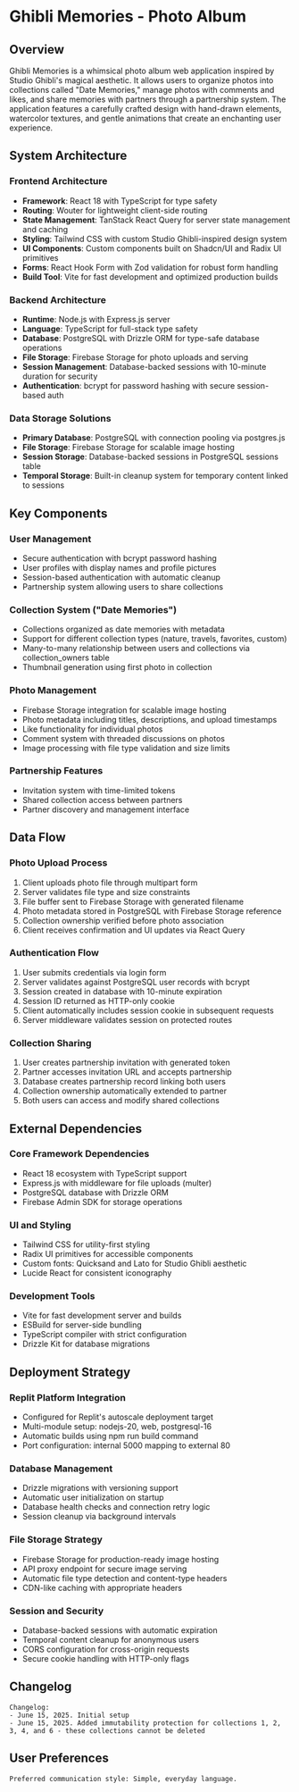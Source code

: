# Ghibli Memories - Photo Album

## Overview

Ghibli Memories is a whimsical photo album web application inspired by Studio Ghibli's magical aesthetic. It allows users to organize photos into collections called "Date Memories," manage photos with comments and likes, and share memories with partners through a partnership system. The application features a carefully crafted design with hand-drawn elements, watercolor textures, and gentle animations that create an enchanting user experience.

## System Architecture

### Frontend Architecture
- **Framework**: React 18 with TypeScript for type safety
- **Routing**: Wouter for lightweight client-side routing
- **State Management**: TanStack React Query for server state management and caching
- **Styling**: Tailwind CSS with custom Studio Ghibli-inspired design system
- **UI Components**: Custom components built on Shadcn/UI and Radix UI primitives
- **Forms**: React Hook Form with Zod validation for robust form handling
- **Build Tool**: Vite for fast development and optimized production builds

### Backend Architecture
- **Runtime**: Node.js with Express.js server
- **Language**: TypeScript for full-stack type safety
- **Database**: PostgreSQL with Drizzle ORM for type-safe database operations
- **File Storage**: Firebase Storage for photo uploads and serving
- **Session Management**: Database-backed sessions with 10-minute duration for security
- **Authentication**: bcrypt for password hashing with secure session-based auth

### Data Storage Solutions
- **Primary Database**: PostgreSQL with connection pooling via postgres.js
- **File Storage**: Firebase Storage for scalable image hosting
- **Session Storage**: Database-backed sessions in PostgreSQL sessions table
- **Temporal Storage**: Built-in cleanup system for temporary content linked to sessions

## Key Components

### User Management
- Secure authentication with bcrypt password hashing
- User profiles with display names and profile pictures
- Session-based authentication with automatic cleanup
- Partnership system allowing users to share collections

### Collection System ("Date Memories")
- Collections organized as date memories with metadata
- Support for different collection types (nature, travels, favorites, custom)
- Many-to-many relationship between users and collections via collection_owners table
- Thumbnail generation using first photo in collection

### Photo Management
- Firebase Storage integration for scalable image hosting
- Photo metadata including titles, descriptions, and upload timestamps
- Like functionality for individual photos
- Comment system with threaded discussions on photos
- Image processing with file type validation and size limits

### Partnership Features
- Invitation system with time-limited tokens
- Shared collection access between partners
- Partner discovery and management interface

## Data Flow

### Photo Upload Process
1. Client uploads photo file through multipart form
2. Server validates file type and size constraints
3. File buffer sent to Firebase Storage with generated filename
4. Photo metadata stored in PostgreSQL with Firebase Storage reference
5. Collection ownership verified before photo association
6. Client receives confirmation and UI updates via React Query

### Authentication Flow
1. User submits credentials via login form
2. Server validates against PostgreSQL user records with bcrypt
3. Session created in database with 10-minute expiration
4. Session ID returned as HTTP-only cookie
5. Client automatically includes session cookie in subsequent requests
6. Server middleware validates session on protected routes

### Collection Sharing
1. User creates partnership invitation with generated token
2. Partner accesses invitation URL and accepts partnership
3. Database creates partnership record linking both users
4. Collection ownership automatically extended to partner
5. Both users can access and modify shared collections

## External Dependencies

### Core Framework Dependencies
- React 18 ecosystem with TypeScript support
- Express.js with middleware for file uploads (multer)
- PostgreSQL database with Drizzle ORM
- Firebase Admin SDK for storage operations

### UI and Styling
- Tailwind CSS for utility-first styling
- Radix UI primitives for accessible components
- Custom fonts: Quicksand and Lato for Studio Ghibli aesthetic
- Lucide React for consistent iconography

### Development Tools
- Vite for fast development server and builds
- ESBuild for server-side bundling
- TypeScript compiler with strict configuration
- Drizzle Kit for database migrations

## Deployment Strategy

### Replit Platform Integration
- Configured for Replit's autoscale deployment target
- Multi-module setup: nodejs-20, web, postgresql-16
- Automatic builds using npm run build command
- Port configuration: internal 5000 mapping to external 80

### Database Management
- Drizzle migrations with versioning support
- Automatic user initialization on startup
- Database health checks and connection retry logic
- Session cleanup via background intervals

### File Storage Strategy
- Firebase Storage for production-ready image hosting
- API proxy endpoint for secure image serving
- Automatic file type detection and content-type headers
- CDN-like caching with appropriate headers

### Session and Security
- Database-backed sessions with automatic expiration
- Temporal content cleanup for anonymous users
- CORS configuration for cross-origin requests
- Secure cookie handling with HTTP-only flags

## Changelog

```
Changelog:
- June 15, 2025. Initial setup
- June 15, 2025. Added immutability protection for collections 1, 2, 3, 4, and 6 - these collections cannot be deleted
```

## User Preferences

```
Preferred communication style: Simple, everyday language.
```
